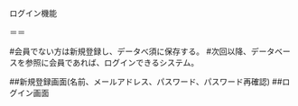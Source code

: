 ログイン機能

＝＝

#会員でない方は新規登録し、データべ須に保存する。
#次回以降、データベースを参照に会員であれば、ログインできるシステム。


##新規登録画面(名前、メールアドレス、パスワード、パスワード再確認)
##ログイン画面


